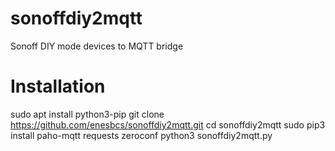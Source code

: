 # sonoffdiy2mqtt
Sonoff DIY mode devices to MQTT bridge

# Installation
sudo apt install python3-pip 
git clone https://github.com/enesbcs/sonoffdiy2mqtt.git
cd sonoffdiy2mqtt
sudo pip3 install paho-mqtt requests zeroconf
python3 sonoffdiy2mqtt.py

